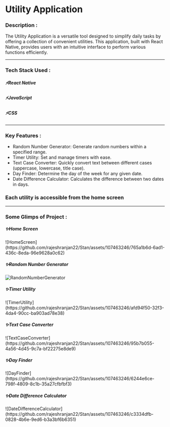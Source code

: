  <h1>Utility Application</h1>

 <h3>Description :</h3>
 The Utility Application is a versatile tool designed to simplify daily tasks by offering a collection of convenient utilities. This application, built with React Native, provides users with an intuitive
 interface to perform various functions efficiently.
 
 ---

<h3>Tech Stack Used :</h3>
<h5>⚡React Native</h5>
<h5>⚡JavaScript</h5>
<h5>⚡CSS</h5>

---

<h3> Key Features :</h3>

- Random Number Generator: Generate random numbers within a specified range.
- Timer Utility: Set and manage timers with ease.
- Text Case Converter: Quickly convert text between different cases (uppercase, lowercase, title case).
- Day Finder: Determine the day of the week for any given date.
- Date Difference Calculator: Calculates the difference between two dates in days.

<h3> Each utility is accessible from the home screen </h3>

---

 <h3>Some Glimps of Project :</h3>

<h5>✨Home Screen</h5>
![HomeScreen](https://github.com/rajeshranjan22/Stan/assets/107463246/765a1b6d-6ad1-436c-8eda-96e9628a0c62)

<h5>✨Random Number Generator</h5>

![RandomNumberGenerator](https://github.com/rajeshranjan22/Stan/assets/107463246/479e120f-ef8e-4843-825c-8bc5a32633cd)

<h5>✨Timer Utility</h5>
![TimerUtility](https://github.com/rajeshranjan22/Stan/assets/107463246/afd94f50-32f3-4da4-90cc-ba903ad78e38)

<h5>✨Text Case Converter</h5>
![TextCaseConverter](https://github.com/rajeshranjan22/Stan/assets/107463246/95b7b055-4a56-4d45-9c7a-bf22275e8de9)

<h5>✨Day Finder</h5>
![DayFinder](https://github.com/rajeshranjan22/Stan/assets/107463246/6244e6ce-798f-4809-8c1b-35a27cfbfbf3)

<h5>✨Date Difference Calculator</h5>
![DateDifferenceCalculator](https://github.com/rajeshranjan22/Stan/assets/107463246/c3334dfb-0828-4b6e-9ed6-b3a3bf6b6351)


